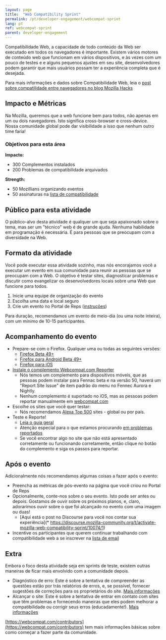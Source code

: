 ```yaml
---
layout: page
title:  "Web Compatibility Sprint"
permalink: /pt/developer-engagement/webcompat-sprint
lang: pt
ref: webcompat-sprint
parent: developer-engagement
---
```

Compatibilidade Web, a capacidade de todo conteúdo da Web ser executado em todos os navegadores é importante. Existem vários motores de conteúdo web que funcionam em vários dispositivos, e às vezes com um pouco de testes e e alguns pequenos ajustes em seu site, desenvolvedores podem garantir que mais usuários possam ter a experiência completa que é desejada.

Para mais informações e dados sobre Compatibilidade Web, leia o [post sobre compatilidade entre navegadores no blog Mozilla Hacks](https://hacks.mozilla.org/2016/07/make-the-web-work-for-everyone/)

## Impacto e Métricas

Na Mozilla, queremos que a web funcione bem para todos, não apenas em um ou dois navegadores. Isto significa cross-browser e cross-device. Nossa comunidade global pode dar visibilidade a isso que nenhum outro time faria!

### Objetivos para esta área

__Impacto:__

* 300 Complementos instalados
* 200 Problemas de compatibilidade arquivados

__Strength:__

* 50 Mozillians organizando eventos
* 50 assinaturas na [lista de compatibilidade](https://www.mozilla.org/en-US/about/forums/#compatibility)

## Público para esta atividade

O público-alvo desta atividade é qualquer um que seja apaixonado sobre o tema, mas ser um "técnico" web é de grande ajuda. Nenhuma habilidade em programação é necessária. É para pessoas que se preocupam com a diversidade na Web.

## Formato da atividade

Você pode executar essa atividade sozinho, mas nós encorajamos você a executar um evento em sua comunidade para reunir as pessoas que se preocupam com a Web. O objetivo é testar sites, diagnosticar problemas e discutir como evangelizar os desenvolvedores locais sobre uma Web que funcione para todos.

1. Inicie uma equipe de organização do evento
2. Escolha uma data e local seguro
3. Crie um evento no Portal de Reps ([instruções](https://wiki.mozilla.org/ReMo/SOPs/Event_hosting))

Para duração, recomendamos um evento de meio-dia (ou uma noite inteira), com um mínimo de 10-15 participantes.

## Acompanhamento do evento

* Prepare-se com o Firefox. Qualquer uma ou todas as seguintes versões:
    * [Firefox Beta 49+](https://www.mozilla.org//firefox/channel/)
    * [Firefox para Android Beta 49+](https://www.mozilla.org//firefox/channel/)
    * [Firefox para iOS](https://www.mozilla.org/firefox/ios/)
* [Instale o complemento Webcompat.com Reporter](https://addons.mozilla.org/firefox/addon/webcompatcom-reporter/)
    * Nós temos um complemento para dispositivos móveis, que as pessoas podem instalar para Fennac beta e na versão 50, haverá um "Report Site Issue" de item padrão do menu no Fennec Aurora e Nightly.
    * Nenhum complemento é suportado no iOS, mas as pessoas podem reportar manualmente em [webcompat.com](https://webcompat.com)
* Escolhe os sites que você quer testar:
    * Nós recomendamos [Alexa Top 500](http://www.alexa.com/topsites) sites - global ou por país.
* Teste e Reporte!
    * [Leia o guia geral](https://wiki.mozilla.org/Compatibility/Guide)
    * Atenção especial para o que estamos procurando [em problemas reportados](https://wiki.mozilla.org/Compatibility/Guide#Reporting_a_Web_compatibility_issue)
    * Se você encontrar algo no site que não está apresentado corretamente ou funcionando corretamente, então clique no botão do complemento e siga os passos para reportar.

## Após o evento

Adicionalmente nós recomendamos algumas coisas a fazer após o evento:

* Preencha as métricas de pós-evento na página que você criou no Portal de Reps
* Opcionalmente, conte-nos sobre o seu evento. Isto pode ser antes ou depois. Gostamos de ouvir sobre os próximos planos, e, claro, adorarímos ouvir sobre o que foi alcançado no evento com uma imagem ou duas!
    * [Aqui está o post no Discourse para você nos contar sua experiência](* https://discourse.mozilla-community.org/t/activate-mozilla-web-compatibility-sprint/10074/1)
* Incentive os participantes que querem continuar trabalhando com compatibilidade web a se inscrever na [lista de email](https://www.mozilla.org/en-US/about/forums/#compatibility)

## Extra
Embora o foco desta atividade seja em sprints de teste, existem outras maneiras de ficar mais envolvido com a comunidade depois.

* Diagnóstico de erro: Este é sobre a tentativa de compreender as questões estão por trás relatórios de erros, e, se possível, fornecer sugestões de correções para os proprietários do site. [Mais informações](https://github.com/mozilla/participation-org/issues/237#issuecomment-163632626)
* Alcançar o site: Este é sobre a tentativa de entrar em contato com sites que têm problemas e fornecendo maneiras que eles podem melhorar a compatibilidade ou corrigir seus erros (educadamente!). [Mais informações](https://github.com/mozilla/participation-org/issues/237#issuecomment-163632354)

[https://webcompat.com/contributors](https://webcompat.com/contributors) tem mais informações básicas sobre como começar a fazer parte da comunidade.
